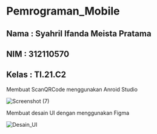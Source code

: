 # Pemrograman_Mobile
## Nama : Syahril Ifanda Meista Pratama
## NIM  : 312110570
## Kelas : TI.21.C2

Membuat ScanQRCode menggunakan Anroid Studio



![Screenshot (7)](https://user-images.githubusercontent.com/116256448/197396342-42a69b56-0d0b-4dce-93b5-335cba0aee1f.png)



Membuat desain UI dengan menggunakan Figma


![Desain_UI](https://user-images.githubusercontent.com/116256448/197399071-b4fda171-b923-4dc8-ac8e-aa1d28ab5872.png)


